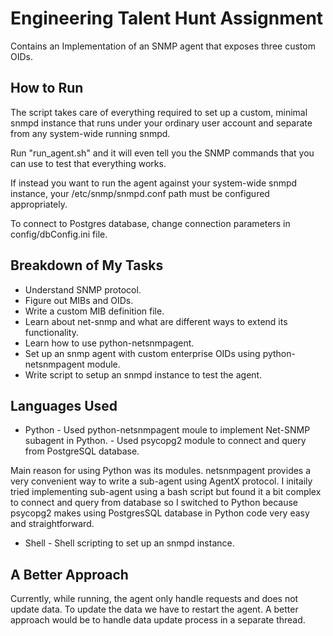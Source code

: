 # Engineering Talent Hunt Assignment

Contains an Implementation of an SNMP agent that exposes three custom OIDs.

## How to Run

The script takes care of everything required to set up a custom, minimal snmpd instance that runs under your ordinary user account and separate from any system-wide running snmpd.

Run "run_agent.sh" and it will even tell you the SNMP commands that you can use to test that everything works.

If instead you want to run the agent against your system-wide snmpd instance, your /etc/snmp/snmpd.conf path must be configured appropriately.

To connect to Postgres database, change connection parameters in config/dbConfig.ini file.

## Breakdown of My Tasks

- Understand SNMP protocol.
- Figure out MIBs and OIDs.
- Write a custom MIB definition file.
- Learn about net-snmp and what are different ways to extend its functionality.
- Learn how to use python-netsnmpagent.
- Set up an snmp agent with custom enterprise OIDs using python-netsnmpagent module.
- Write script to setup an snmpd instance to test the agent.

## Languages Used

- Python - Used python-netsnmpagent moule to implement Net-SNMP subagent in Python. - Used psycopg2 module to connect and query from PostgreSQL database.

Main reason for using Python was its modules.
netsnmpagent provides a very convenient way to write a sub-agent using AgentX protocol.
I initaily tried implementing sub-agent using a bash script but found it a bit complex to connect and query from database so I switched to Python because psycopg2 makes using PostgresSQL database in Python code very easy and straightforward.

- Shell - Shell scripting to set up an snmpd instance.

## A Better Approach

Currently, while running, the agent only handle requests and does not update data. To update the data we have to restart the agent. A better approach would be to handle data update process in a separate thread.
